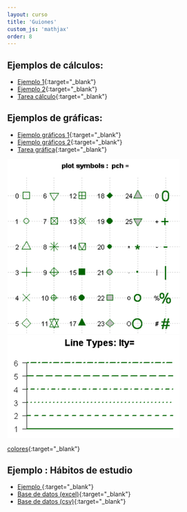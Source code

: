 ```yaml
---
layout: curso
title: 'Guiones'
custom_js: 'mathjax'
order: 8
---
```


## Ejemplos de cálculos:

- [Ejemplo 1](/guiones/guion01.R){:target="_blank"}
- [Ejemplo 2](/guiones/guion02.R){:target="_blank"}
- [Tarea cálculo](/guiones/guion03.R){:target="_blank"}

## Ejemplos de gráficas:
- [Ejemplo gráficos 1](/guiones/guion04_grafica.R){:target="_blank"}
- [Ejemplo gráficos 2](/guiones/guion05_grafica.R){:target="_blank"}
- [Tarea gráfica](/guiones/guion06_grafica.R){:target="_blank"}

<img src="/docs/points.png" alt="Puntos en R" style="width: 400px;"/>
<img src="/docs/lines.png" alt="Puntos en R" style="width: 400px;"/>

[colores](/docs/ColorChart.pdf){:target="_blank"}

## Ejemplo : Hábitos de estudio

- [Ejemplo ](/guiones/01LecturaBaseDeDatos.html){:target="_blank"}
- [Base de datos (excel)](/guiones/HabitosEstudio.xlsx){:target="_blank"}
- [Base de datos (csv)](/guiones/HabitosEstudio.csv){:target="_blank"}


